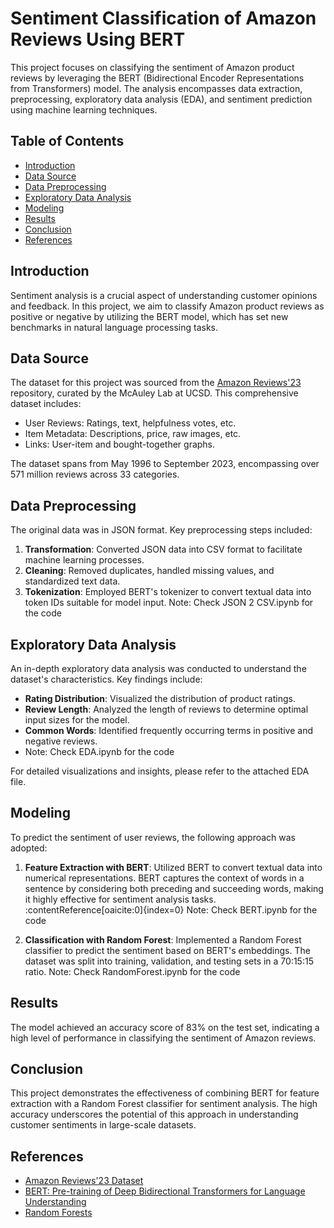 # Sentiment Classification of Amazon Reviews Using BERT

This project focuses on classifying the sentiment of Amazon product reviews by leveraging the BERT (Bidirectional Encoder Representations from Transformers) model. The analysis encompasses data extraction, preprocessing, exploratory data analysis (EDA), and sentiment prediction using machine learning techniques.

## Table of Contents

- [Introduction](#introduction)
- [Data Source](#data-source)
- [Data Preprocessing](#data-preprocessing)
- [Exploratory Data Analysis](#exploratory-data-analysis)
- [Modeling](#modeling)
- [Results](#results)
- [Conclusion](#conclusion)
- [References](#references)

## Introduction

Sentiment analysis is a crucial aspect of understanding customer opinions and feedback. In this project, we aim to classify Amazon product reviews as positive or negative by utilizing the BERT model, which has set new benchmarks in natural language processing tasks.

## Data Source

The dataset for this project was sourced from the [Amazon Reviews'23](https://amazon-reviews-2023.github.io) repository, curated by the McAuley Lab at UCSD. This comprehensive dataset includes:

- User Reviews: Ratings, text, helpfulness votes, etc.
- Item Metadata: Descriptions, price, raw images, etc.
- Links: User-item and bought-together graphs.

The dataset spans from May 1996 to September 2023, encompassing over 571 million reviews across 33 categories.

## Data Preprocessing

The original data was in JSON format. Key preprocessing steps included:

1. **Transformation**: Converted JSON data into CSV format to facilitate machine learning processes.
2. **Cleaning**: Removed duplicates, handled missing values, and standardized text data.
3. **Tokenization**: Employed BERT's tokenizer to convert textual data into token IDs suitable for model input.
Note: Check JSON 2 CSV.ipynb for the code

## Exploratory Data Analysis

An in-depth exploratory data analysis was conducted to understand the dataset's characteristics. Key findings include:

- **Rating Distribution**: Visualized the distribution of product ratings.
- **Review Length**: Analyzed the length of reviews to determine optimal input sizes for the model.
- **Common Words**: Identified frequently occurring terms in positive and negative reviews.
- Note: Check EDA.ipynb for the code

For detailed visualizations and insights, please refer to the attached EDA file.

## Modeling

To predict the sentiment of user reviews, the following approach was adopted:

1. **Feature Extraction with BERT**: Utilized BERT to convert textual data into numerical representations. BERT captures the context of words in a sentence by considering both preceding and succeeding words, making it highly effective for sentiment analysis tasks. :contentReference[oaicite:0]{index=0}  Note: Check BERT.ipynb for the code
   

3. **Classification with Random Forest**: Implemented a Random Forest classifier to predict the sentiment based on BERT's embeddings. The dataset was split into training, validation, and testing sets in a 70:15:15 ratio. Note: Check RandomForest.ipynb for the code

## Results

The model achieved an accuracy score of 83% on the test set, indicating a high level of performance in classifying the sentiment of Amazon reviews.

## Conclusion

This project demonstrates the effectiveness of combining BERT for feature extraction with a Random Forest classifier for sentiment analysis. The high accuracy underscores the potential of this approach in understanding customer sentiments in large-scale datasets.

## References

- [Amazon Reviews'23 Dataset](https://amazon-reviews-2023.github.io)
- [BERT: Pre-training of Deep Bidirectional Transformers for Language Understanding](https://arxiv.org/abs/1810.04805)
- [Random Forests](https://link.springer.com/article/10.1023/A:1010933404324)
